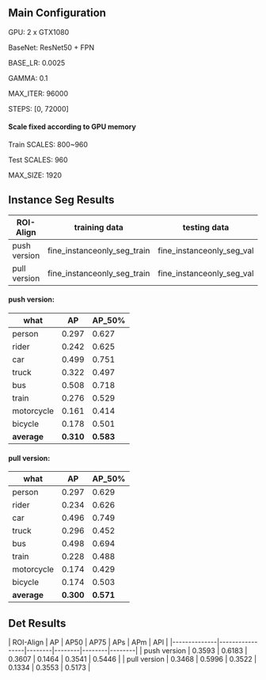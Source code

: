 ## Main Configuration

GPU: 2 x GTX1080

BaseNet: ResNet50 + FPN

BASE_LR: 0.0025

GAMMA: 0.1

MAX_ITER: 96000

STEPS: [0, 72000]

#### Scale fixed according to GPU memory

Train SCALES: 800~960

Test SCALES: 960

MAX_SIZE: 1920


## Instance Seg Results

| ROI-Align    | training data               | testing data              | AP      | AP@0.5  | training time |
|--------------|-----------------------------|---------------------------|---------|---------|---------------|
| push version | fine_instanceonly_seg_train | fine_instanceonly_seg_val | 31.0    | 58.3    | 0.73s / iter  |
| pull version | fine_instanceonly_seg_train | fine_instanceonly_seg_val | 30.0    | 57.1    | 2.19s / iter  |

#### push version:

| what           |             AP     |   AP_50%      |
|----------------|--------------------|---------------|
| person         |          0.297     |    0.627      |
| rider          |          0.242     |    0.625      |
| car            |          0.499     |    0.751      |
| truck          |          0.322     |    0.497      |
| bus            |          0.508     |    0.718      |
| train          |          0.276     |    0.529      |
| motorcycle     |          0.161     |    0.414      |
| bicycle        |          0.178     |    0.501      |
| **average**    |          **0.310** |    **0.583**  |

#### pull version:

| what           |             AP     |   AP_50%      |
|----------------|--------------------|---------------|
| person         |          0.297     |    0.629      |
| rider          |          0.234     |    0.626      |
| car            |          0.496     |    0.749      |
| truck          |          0.296     |    0.452      |
| bus            |          0.498     |    0.694      |
| train          |          0.228     |    0.488      |
| motorcycle     |          0.174     |    0.429      |
| bicycle        |          0.174     |    0.503      |
| **average**    |          **0.300** |    **0.571**  |

## Det Results

| ROI-Align    | AP     | AP50   | AP75   | APs    | APm    | APl    |
|--------------|-----------------|--------|--------|--------|--------|
| push version | 0.3593 | 0.6183 | 0.3607 | 0.1464 | 0.3541 | 0.5446 |
| pull version | 0.3468 | 0.5996 | 0.3522 | 0.1334 | 0.3553 | 0.5173 |

